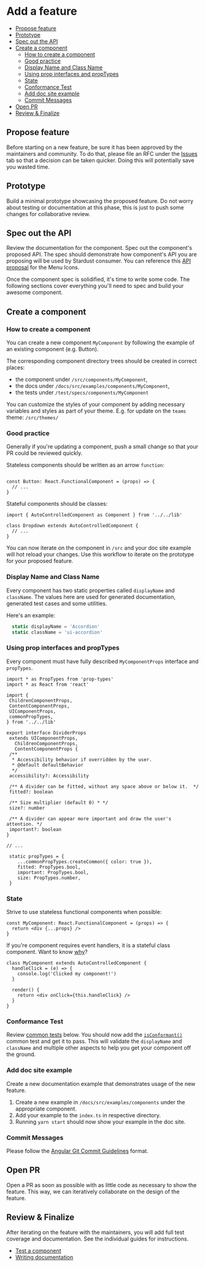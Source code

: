 Add a feature
=============

<!-- START doctoc generated TOC please keep comment here to allow auto update -->
<!-- DON'T EDIT THIS SECTION, INSTEAD RE-RUN doctoc TO UPDATE -->


- [Propose feature](#propose-feature)
- [Prototype](#prototype)
- [Spec out the API](#spec-out-the-api)
- [Create a component](#create-a-component)
  - [How to create a component](#how-to-create-a-component)
  - [Good practice](#good-practice)
  - [Display Name and Class Name](#display-name-and-class-name)
  - [Using prop interfaces and propTypes](#using-prop-interfaces-and-proptypes)
  - [State](#state)
  - [Conformance Test](#conformance-test)
  - [Add doc site example](#add-doc-site-example)
  - [Commit Messages](#commit-messages)
- [Open PR](#open-pr)
- [Review & Finalize](#review--finalize)

<!-- END doctoc generated TOC please keep comment here to allow auto update -->

## Propose feature

Before starting on a new feature, be sure it has been approved by the maintainers and community. To do that, please file an RFC under the [Issues][1] tab so that a decision can be taken quicker. Doing this will potentially save you wasted time.

## Prototype

Build a minimal prototype showcasing the proposed feature. Do not worry about testing or documentation at this phase, this is just to push some changes for collaborative review.

## Spec out the API

Review the documentation for the component. Spec out the component's proposed API. The spec should demonstrate how component's API you are proposing will be used by Stardust consumer. You can reference this [API proposal][2] for the Menu Icons.

Once the component spec is solidified, it's time to write some code. The following sections cover everything you'll need to spec and build your awesome component.

## Create a component

### How to create a component

You can create a new component `MyComponent` by following the example of an existing component (e.g. Button).

The corresponding component directory trees should be created in correct places:
  - the component under `/src/components/MyComponent`,
  - the docs under `/docs/src/examples/components/MyComponent`,
  - the tests under `/test/specs/components/MyComponent`

You can customize the styles of your component by adding necessary variables and styles as part of your theme. 
E.g. for update on the `teams` theme: `/src/themes/`

### Good practice

Generally if you're updating a component, push a small change so that your PR could be reviewed quickly.

Stateless components should be written as an arrow `function`:

```tsx

const Button: React.FunctionalComponent = (props) => {
  // ...
}
```

Stateful components should be classes:

```tsx
import { AutoControlledComponent as Component } from '../../lib'

class Dropdown extends AutoControlledComponent {
  // ...
}
```

You can now iterate on the component in `/src` and your doc site example will hot reload your changes. Use this workflow to iterate on the prototype for your proposed feature.

### Display Name and Class Name

Every component has two static properties called `displayName` and `className`. The values here are used for generated documentation, generated test cases and some utilities.

Here's an example:

```ts
  static displayName = 'Accordion'
  static className = 'ui-accordion'
```

### Using prop interfaces and propTypes

Every component must have fully described `MyComponentProps` interface and `propTypes`.

 ```tsx
import * as PropTypes from 'prop-types'
import * as React from 'react'

import {
  ChildrenComponentProps,
  ContentComponentProps,
  UIComponentProps,
  commonPropTypes,
} from '../../lib'

export interface DividerProps
  extends UIComponentProps,
    ChildrenComponentProps,
    ContentComponentProps {
  /**
   * Accessibility behavior if overridden by the user.
   * @default defaultBehavior
   */
  accessibility?: Accessibility

  /** A divider can be fitted, without any space above or below it.  */
  fitted?: boolean

  /** Size multiplier (default 0) * */
  size?: number

  /** A divider can appear more important and draw the user's attention. */
  important?: boolean
}

// ...

  static propTypes = {
     ...commonPropTypes.createCommon({ color: true }),
     fitted: PropTypes.bool,
     important: PropTypes.bool,
     size: PropTypes.number,
  }
 ```

### State

Strive to use stateless functional components when possible:

```tsx
const MyComponent: React.FunctionalComponent = (props) => {
  return <div {...props} />
}
```

If you're component requires event handlers, it is a stateful class component. Want to know [why][8]?

```tsx
class MyComponent extends AutoControlledComponent {
  handleClick = (e) => {
    console.log('Clicked my component!')
  }

  render() {
    return <div onClick={this.handleClick} />
  }
}
```

### Conformance Test

Review [common tests](test-a-feature.md#common-tests) below. You should now add the [`isConformant()`](test-a-feature.md#isconformant-required) common test and get it to pass. This will validate the `displayName` and `className` and multiple other aspects to help you get your component off the ground.

### Add doc site example

Create a new documentation example that demonstrates usage of the new feature.
1. Create a new example in `/docs/src/examples/components` under the appropriate component.
1. Add your example to the `index.ts` in respective directory.
1. Running `yarn start` should now show your example in the doc site.

### Commit Messages

Please follow the [Angular Git Commit Guidelines][6] format.

## Open PR

Open a PR as soon as possible with as little code as necessary to show the feature. This way, we can iteratively collaborate on the design of the feature.

## Review & Finalize

After iterating on the feature with the maintainers, you will add full test coverage and documentation. See the individual guides for instructions.

- [Test a component](test-a-feature.md)
- [Writing documentation](document-a-feature.md)

[1]: https://github.com/stardust-ui/react/issues
[2]: https://github.com/stardust-ui/react/pull/73
[3]: https://github.com/stardust-ui/react/blob/master/src/lib/AutoControlledComponent.tsx
[4]: https://facebook.github.io/react/docs/forms.html#controlled-components
[5]: https://facebook.github.io/react/docs/forms.html#uncontrolled-components
[6]: https://github.com/angular/angular/blob/master/CONTRIBUTING.md#commit
[7]: https://stardust-ui.github.io/react/glossary
[8]: https://github.com/Semantic-Org/Semantic-UI-React/issues/607
